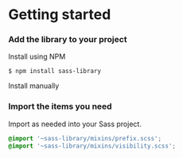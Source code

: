 # Getting started

### Add the library to your project

Install using NPM

```text
$ npm install sass-library
```

Install manually

### Import the items you need

Import as needed into your Sass project.

```css
@import '~sass-library/mixins/prefix.scss';
@import '~sass-library/mixins/visibility.scss';
```



